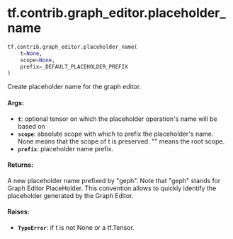 <div itemscope itemtype="http://developers.google.com/ReferenceObject">
<meta itemprop="name" content="tf.contrib.graph_editor.placeholder_name" />
<meta itemprop="path" content="Stable" />
</div>

# tf.contrib.graph_editor.placeholder_name

``` python
tf.contrib.graph_editor.placeholder_name(
    t=None,
    scope=None,
    prefix=_DEFAULT_PLACEHOLDER_PREFIX
)
```

Create placeholder name for the graph editor.

#### Args:

* <b>`t`</b>: optional tensor on which the placeholder operation's name will be based
    on
* <b>`scope`</b>: absolute scope with which to prefix the placeholder's name. None
    means that the scope of t is preserved. "" means the root scope.
* <b>`prefix`</b>: placeholder name prefix.

#### Returns:

A new placeholder name prefixed by "geph". Note that "geph" stands for
  Graph Editor PlaceHolder. This convention allows to quickly identify the
  placeholder generated by the Graph Editor.

#### Raises:

* <b>`TypeError`</b>: if t is not None or a tf.Tensor.
